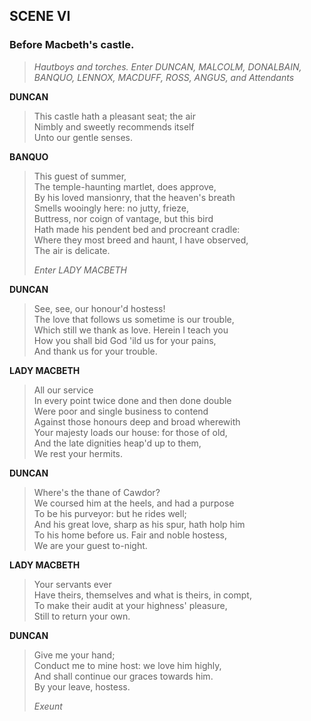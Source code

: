 ## SCENE VI 

### Before Macbeth's castle.

> *Hautboys and torches. Enter DUNCAN, MALCOLM, DONALBAIN, BANQUO,
> LENNOX, MACDUFF, ROSS, ANGUS, and Attendants*

<span id="speech1">**DUNCAN**</span>

> <span id="1.6.1">This castle hath a pleasant seat; the air</span>  
> <span id="1.6.2">Nimbly and sweetly recommends itself</span>  
> <span id="1.6.3">Unto our gentle senses.</span>  

<span id="speech2">**BANQUO**</span>

> <span id="1.6.4">This guest of summer,</span>  
> <span id="1.6.5">The temple-haunting martlet, does approve,</span>  
> <span id="1.6.6">By his loved mansionry, that the heaven's
> breath</span>  
> <span id="1.6.7">Smells wooingly here: no jutty, frieze,</span>  
> <span id="1.6.8">Buttress, nor coign of vantage, but this
> bird</span>  
> <span id="1.6.9">Hath made his pendent bed and procreant
> cradle:</span>  
> <span id="1.6.10">Where they most breed and haunt, I have
> observed,</span>  
> <span id="1.6.11">The air is delicate.</span>  
>
> *Enter LADY MACBETH*

<span id="speech3">**DUNCAN**</span>

> <span id="1.6.12">See, see, our honour'd hostess!</span>  
> <span id="1.6.13">The love that follows us sometime is our
> trouble,</span>  
> <span id="1.6.14">Which still we thank as love. Herein I teach
> you</span>  
> <span id="1.6.15">How you shall bid God 'ild us for your
> pains,</span>  
> <span id="1.6.16">And thank us for your trouble.</span>  

<span id="speech4">**LADY MACBETH**</span>

> <span id="1.6.17">All our service</span>  
> <span id="1.6.18">In every point twice done and then done
> double</span>  
> <span id="1.6.19">Were poor and single business to contend</span>  
> <span id="1.6.20">Against those honours deep and broad
> wherewith</span>  
> <span id="1.6.21">Your majesty loads our house: for those of
> old,</span>  
> <span id="1.6.22">And the late dignities heap'd up to them,</span>  
> <span id="1.6.23">We rest your hermits.</span>  

<span id="speech5">**DUNCAN**</span>

> <span id="1.6.24">Where's the thane of Cawdor?</span>  
> <span id="1.6.25">We coursed him at the heels, and had a
> purpose</span>  
> <span id="1.6.26">To be his purveyor: but he rides well;</span>  
> <span id="1.6.27">And his great love, sharp as his spur, hath holp
> him</span>  
> <span id="1.6.28">To his home before us. Fair and noble
> hostess,</span>  
> <span id="1.6.29">We are your guest to-night.</span>  

<span id="speech6">**LADY MACBETH**</span>

> <span id="1.6.30">Your servants ever</span>  
> <span id="1.6.31">Have theirs, themselves and what is theirs, in
> compt,</span>  
> <span id="1.6.32">To make their audit at your highness'
> pleasure,</span>  
> <span id="1.6.33">Still to return your own.</span>  

<span id="speech7">**DUNCAN**</span>

> <span id="1.6.34">Give me your hand;</span>  
> <span id="1.6.35">Conduct me to mine host: we love him
> highly,</span>  
> <span id="1.6.36">And shall continue our graces towards him.</span>  
> <span id="1.6.37">By your leave, hostess.</span>  
>
> *Exeunt*
